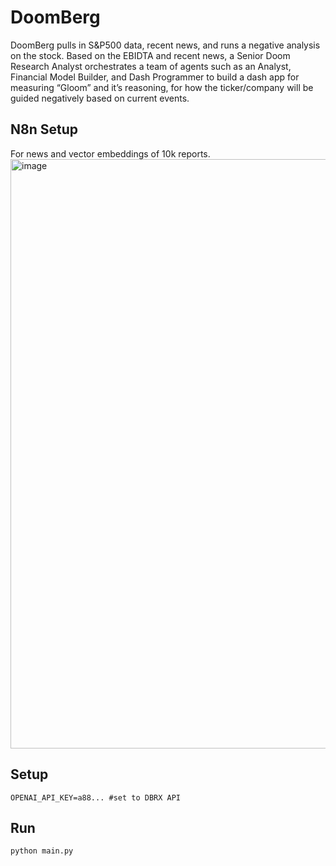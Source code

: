 # DoomBerg

DoomBerg pulls in S&P500 data, recent news, and runs a negative analysis on the stock. Based on the EBIDTA and recent news, a Senior Doom Research Analyst orchestrates a team of agents such as an Analyst, Financial Model Builder, and Dash Programmer to build a dash app for measuring “Gloom” and it’s reasoning, for how the ticker/company will be guided negatively based on current events.

## N8n Setup
For news and vector embeddings of 10k reports. 
<img width="943" alt="image" src="https://github.com/VDuda/doomberg/assets/6300279/52a53836-e43e-4ae6-a4c8-edf7fd18afac">


## Setup

```env
OPENAI_API_KEY=a88... #set to DBRX API
```

## Run

```
python main.py
```
